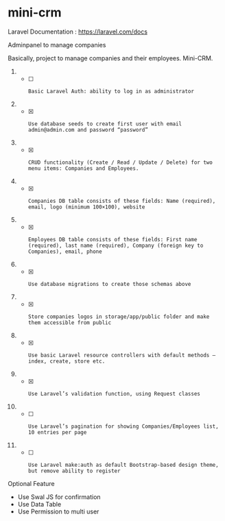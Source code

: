 # mini-crm

Laravel Documentation : https://laravel.com/docs

Adminpanel to manage companies

Basically, project to manage companies and their employees. Mini-CRM.

1. - [ ]     Basic Laravel Auth: ability to log in as administrator
1. - [x]     Use database seeds to create first user with email admin@admin.com and password “password”
1. - [x]     CRUD functionality (Create / Read / Update / Delete) for two menu items: Companies and Employees.
1. - [x]     Companies DB table consists of these fields: Name (required), email, logo (minimum 100×100), website
1. - [x]     Employees DB table consists of these fields: First name (required), last name (required), Company (foreign key to Companies), email, phone
1. - [x]     Use database migrations to create those schemas above
1. - [x]     Store companies logos in storage/app/public folder and make them accessible from public
1. - [x]     Use basic Laravel resource controllers with default methods – index, create, store etc.
1. - [x]     Use Laravel’s validation function, using Request classes
1. - [ ]     Use Laravel’s pagination for showing Companies/Employees list, 10 entries per page
1. - [ ]     Use Laravel make:auth as default Bootstrap-based design theme, but remove ability to register

Optional Feature

- Use Swal JS for confirmation
- Use Data Table
- Use Permission to multi user
